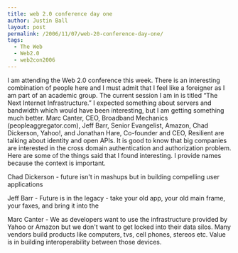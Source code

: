 ```yaml
---
title: web 2.0 conference day one
author: Justin Ball
layout: post
permalink: /2006/11/07/web-20-conference-day-one/
tags:
  - The Web
  - Web2.0
  - web2con2006
---
```


I am attending the Web 2.0 conference this week. There is an interesting combination of people here and I must admit that I feel like a foreigner as I am part of an academic group. The current session I am in is titled “The Next Internet Infrastructure.” I expected something about servers and bandwidth which would have been interesting, but I am getting something much better. Marc Canter, CEO, Broadband Mechanics (peopleaggregator.com), Jeff Barr, Senior Evangelist, Amazon, Chad Dickerson, Yahoo!, and Jonathan Hare, Co-founder and CEO, Resilient are talking about identity and open APIs. It is good to know that big companies are interested in the cross domain authentication and authorization problem.
Here are some of the things said that I found interesting. I provide names because the context is important.

Chad Dickerson - future isn't in mashups but in building compelling user applications

Jeff Barr - Future is in the legacy - take your old app, your old main frame, your faxes, and bring it into the

Marc Canter - We as developers want to use the infrastructure provided by Yahoo or Amazon but we don't want to get locked into their data silos. Many vendors build products like computers, tvs, cell phones, stereos etc. Value is in building interoperability between those devices.